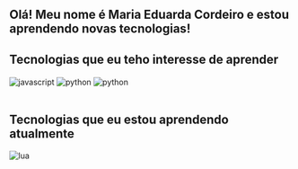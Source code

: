 ## Olá! Meu nome é Maria Eduarda Cordeiro e estou aprendendo novas tecnologias!

## Tecnologias que eu teho interesse de aprender

<div style="display: inline_block">
  <img align="center" alt="javascript" src="https://img.shields.io/badge/javascript-%23323330.svg?style=for-the-badge&logo=javascript&logoColor=%23F7DF1E" />
  <img align="center" alt="python" src="https://img.shields.io/badge/python-3670A0?style=for-the-badge&logo=python&logoColor=ffdd54" />
  <img align="center" alt="python" src="https://img.shields.io/badge/c%23-%23239120.svg?style=for-the-badge&logo=c-sharp&logoColor=white" />

</div><br/>

## Tecnologias que eu estou aprendendo atualmente

<div style="display: inline_block">
  <img align="center" alt="lua" src="https://img.shields.io/badge/lua-%232C2D72.svg?style=for-the-badge&logo=lua&logoColor=white" />
</div><br/>
